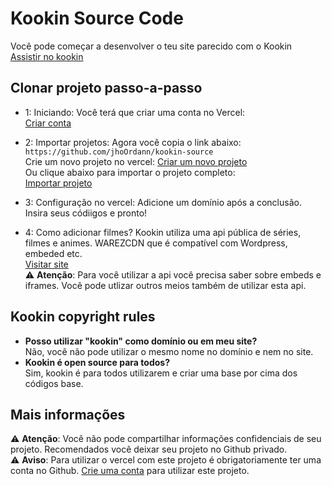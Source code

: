 # Kookin Source Code
Você pode começar a desenvolver o teu site parecido com o Kookin<br>
[Assistir no kookin](https://kookin.vercel.app)

## Clonar projeto passo-a-passo

+ 1: Iniciando:
Você terá que criar uma conta no Vercel:<br>
[Criar conta](https://vercel.com)

+ 2: Importar projetos:
Agora você copia o link abaixo:
```https://github.com/jhoOrdann/kookin-source```<br>
Crie um novo projeto no vercel:
[Criar um novo projeto](https://vercel.com/new)<br>
Ou clique abaixo para importar o projeto completo:<br>
[Importar projeto](https://vercel.com/new/clone?s=https%3A%2F%2Fgithub.com%2FjhoOrdann%2Fkookin-source&showOptionalTeamCreation=false)

+ 3: Configuração no vercel:
Adicione um domínio após a conclusão.
Insira seus códiigos e pronto!

+ 4: Como adicionar filmes?
Kookin utiliza uma api pública de séries, filmes e animes.
WAREZCDN que é compatível com Wordpress, embeded etc.<br>
[Visitar site](https://warezcdn.com/index.php)<br>
⚠️ **Atenção**: Para você utilizar a api você precisa saber sobre embeds e iframes. 
Você pode utlizar outros meios também de utilizar esta api.

## Kookin copyright rules
- **Posso utilizar "kookin" como domínio ou em meu site?**<br>
Não, você não pode utilizar o mesmo nome no domínio e nem no site.
- **Kookin é open source para todos?**<br>
Sim, kookin é para todos utilizarem e criar uma base por cima dos códigos base.

## Mais informações
⚠️ **Atenção**: Você não pode compartilhar informações confidenciais de seu projeto. 
Recomendados você deixar seu projeto no Github privado.<br>
⚠️ **Aviso**: Para utilizar o vercel com este projeto é obrigatoriamente ter uma conta 
no Github. [Crie uma conta](https://github.com/login) para utilizar este projeto.